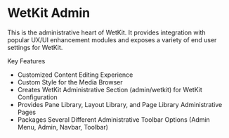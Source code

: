 WetKit Admin
============
This is the administrative heart of WetKit. It provides integration with popular UX/UI
enhancement modules and exposes a variety of end user settings for WetKit.

Key Features
- Customized Content Editing Experience
- Custom Style for the Media Browser
- Creates WetKit Administrative Section (admin/wetkit) for WetKit Configuration
- Provides Pane Library, Layout Library, and Page Library Administrative Pages
- Packages Several Different Administrative Toolbar Options (Admin Menu, Admin, Navbar, Toolbar)
